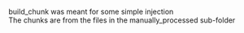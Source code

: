 build_chunk was meant for some simple injection <br>
The chunks are from the files in the manually_processed sub-folder
